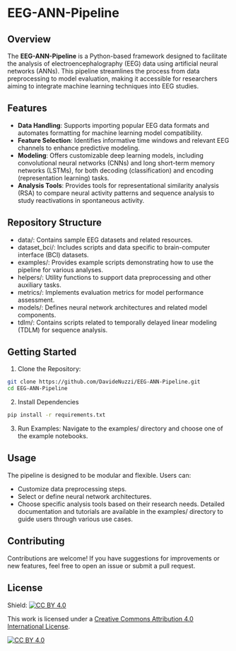 # EEG-ANN-Pipeline

## Overview

The **EEG-ANN-Pipeline** is a Python-based framework designed to facilitate the analysis of electroencephalography (EEG) data using artificial neural networks (ANNs). 
This pipeline streamlines the process from data preprocessing to model evaluation, making it accessible for researchers aiming to integrate machine learning techniques into EEG studies.

## Features

- **Data Handling**: Supports importing popular EEG data formats and automates formatting for machine learning model compatibility.
- **Feature Selection**: Identifies informative time windows and relevant EEG channels to enhance predictive modeling.
- **Modeling**: Offers customizable deep learning models, including convolutional neural networks (CNNs) and long short-term memory networks (LSTMs), for both decoding (classification) and encoding (representation learning) tasks.
- **Analysis Tools**: Provides tools for representational similarity analysis (RSA) to compare neural activity patterns and sequence analysis to study reactivations in spontaneous activity.

## Repository Structure
- data/: Contains sample EEG datasets and related resources.
- dataset_bci/: Includes scripts and data specific to brain-computer interface (BCI) datasets.
- examples/: Provides example scripts demonstrating how to use the pipeline for various analyses.
- helpers/: Utility functions to support data preprocessing and other auxiliary tasks.
- metrics/: Implements evaluation metrics for model performance assessment.
- models/: Defines neural network architectures and related model components.
- tdlm/: Contains scripts related to temporally delayed linear modeling (TDLM) for sequence analysis.

## Getting Started
1) Clone the Repository:
```bash
git clone https://github.com/DavideNuzzi/EEG-ANN-Pipeline.git
cd EEG-ANN-Pipeline
```
2) Install Dependencies
```bash
pip install -r requirements.txt
```
3) Run Examples:
Navigate to the examples/ directory and choose one of the example notebooks.

## Usage
The pipeline is designed to be modular and flexible. Users can:
- Customize data preprocessing steps.
- Select or define neural network architectures.
- Choose specific analysis tools based on their research needs.
Detailed documentation and tutorials are available in the examples/ directory to guide users through various use cases.

## Contributing
Contributions are welcome! If you have suggestions for improvements or new features, feel free to open an issue or submit a pull request.

## License
Shield: [![CC BY 4.0][cc-by-shield]][cc-by]

This work is licensed under a
[Creative Commons Attribution 4.0 International License][cc-by].

[![CC BY 4.0][cc-by-image]][cc-by]

[cc-by]: http://creativecommons.org/licenses/by/4.0/
[cc-by-image]: https://i.creativecommons.org/l/by/4.0/88x31.png
[cc-by-shield]: https://img.shields.io/badge/License-CC%20BY%204.0-lightgrey.svg
